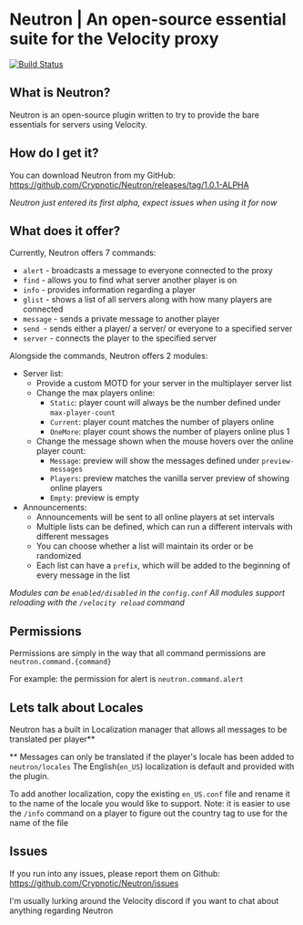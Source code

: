 # Neutron | An open-source essential suite for the Velocity proxy
[![Build Status](https://travis-ci.org/Crypnotic/Neutron.svg?branch=master)](https://travis-ci.org/Crypnotic/Neutron)

## What is Neutron?
Neutron is an open-source plugin written to try to provide the bare essentials for servers using Velocity.

## How do I get it?
You can download Neutron from my GitHub: 
https://github.com/Crypnotic/Neutron/releases/tag/1.0.1-ALPHA

_Neutron just entered its first alpha, expect issues when using it for now_

## What does it offer?
Currently, Neutron offers 7 commands:
  * `alert` - broadcasts a message to everyone connected to the proxy
  * `find` - allows you to find what server another player is on
  * `info` - provides information regarding a player
  * `glist` - shows a list of all servers along with how many players are connected
  * `message` - sends a private message to another player
  * `send `- sends either a player/ a server/ or everyone to a specified server
  * `server` - connects the player to the specified server

Alongside the commands, Neutron offers 2 modules:
  * Server list:
    * Provide a custom MOTD for your server in the multiplayer server list
    * Change the max players online:
      * `Static`: player count will always be the number defined under `max-player-count` 
      * `Current`: player count matches the number of players online
      * `OneMore`: player count shows the number of players online plus 1 
    * Change the message shown when the mouse hovers over the online player count:
      * `Message`: preview will show the messages defined under `preview-messages`
      * `Players`: preview matches the vanilla server preview of showing online players
      * `Empty`: preview is empty
  * Announcements:
    * Announcements will be sent to all online players at set intervals
    * Multiple lists can be defined, which can run a different intervals with different messages
    * You can choose whether a list will maintain its order or be randomized
    * Each list can have a `prefix`, which will be added to the beginning of every message in the list

_Modules can be `enabled/disabled` in the `config.conf`_
_All modules support reloading with the `/velocity reload` command_

## Permissions
Permissions are simply in the way that all command permissions are `neutron.command.{command}`

For example: the permission for alert is `neutron.command.alert`

## Lets talk about Locales
Neutron has a built in Localization manager that allows all messages to be translated per player**

\** Messages can only be translated if the player's locale has been added to `neutron/locales`
The English(`en_US`) localization is default and provided with the plugin.

To add another localization, copy the existing `en_US.conf` file and rename it to the name of the locale you would like to support. Note: it is easier to use the `/info` command on a player to figure out the country tag to use for the name of the file

## Issues
If you run into any issues, please report them on Github: https://github.com/Crypnotic/Neutron/issues

I'm usually lurking around the Velocity discord if you want to chat about anything regarding Neutron